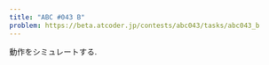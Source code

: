 ```yaml
---
title: "ABC #043 B"
problem: https://beta.atcoder.jp/contests/abc043/tasks/abc043_b
---
```

動作をシミュレートする.
